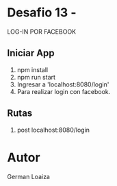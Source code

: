 # Desafio 13 - 

LOG-IN POR FACEBOOK

## Iniciar App

1. npm install
2. npm run start
3. Ingresar a 'localhost:8080/login'
4. Para realizar login con facebook.

## Rutas

 1. post localhost:8080/login


# Autor

German Loaiza